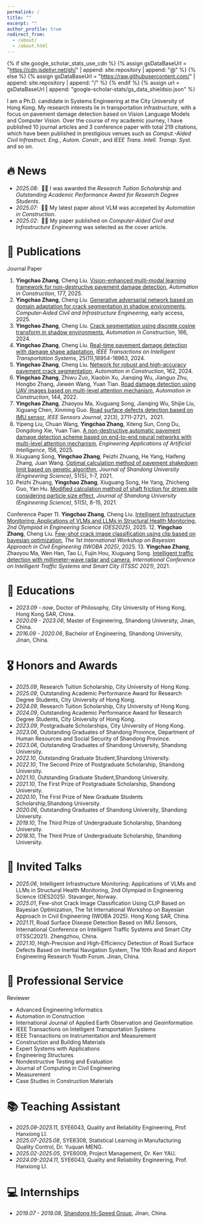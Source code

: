 ```yaml
---
permalink: /
title: ""
excerpt: ""
author_profile: true
redirect_from: 
  - /about/
  - /about.html
---
```


{% if site.google_scholar_stats_use_cdn %}
{% assign gsDataBaseUrl = "https://cdn.jsdelivr.net/gh/" | append: site.repository | append: "@" %}
{% else %}
{% assign gsDataBaseUrl = "https://raw.githubusercontent.com/" | append: site.repository | append: "/" %}
{% endif %}
{% assign url = gsDataBaseUrl | append: "google-scholar-stats/gs_data_shieldsio.json" %}
 
<span class='anchor' id='about-me'></span>

I am a Ph.D. candidate in Systems Engineering at the City University of Hong Kong. My research interests lie in transportation infrastructure, with a focus on pavement damage detection based on Vision Language Models and Computer Vision. Over the course of my academic journey, I have published 10 journal articles and 3 conference paper with total 219 citations, which have been published in prestigious venues such as *Comput.-Aided Civil Infrastruct. Eng.*, *Autom. Constr.*, and *IEEE Trans. Intell. Transp. Syst.* and so on. 

# 🔥 News
- *2025.08*: &nbsp;🎉🎉 I was awarded the _Research Tuition Scholarship_ and _Outstanding Academic Performance Award for Research Degree Students_.
- *2025.07*: &nbsp;🎉🎉 My latest paper about VLM was accepeted by *Automation in Construction*. 
- *2025.02*: &nbsp;🎉🎉 My paper published on *Computer‐Aided Civil and Infrastructure Engineering* was selected as the cover article. 

# 📝 Publications 

Journal Paper
1. **Yingchao Zhang**, Cheng Liu. [Vision-enhanced multi-modal learning framework for non-destructive pavement damage detection](https://www.sciencedirect.com/science/article/pii/S0926580525004297), *Automation in Construction*, 177, 2025.
2. **Yingchao Zhang**, Cheng Liu. [Generative adversarial network based on domain adaptation for crack segmentation in shadow environments](https://onlinelibrary.wiley.com/doi/full/10.1111/mice.13451), *Computer‐Aided Civil and Infrastructure Engineering*, early access, 2025.
3. **Yingchao Zhang**, Cheng Liu. [Crack segmentation using discrete cosine transform in shadow environments](https://www.sciencedirect.com/science/article/pii/S0926580524003820), *Automation in Construction*, 166, 2024.
4. **Yingchao Zhang**, Cheng Liu. [Real-time pavement damage detection with damage shape adaptation](https://ieeexplore.ieee.org/abstract/document/10570403?casa_token=st3aKsbhcgMAAAAA:InvhjWBrEbj1HPNYzKMeoB_M5lPZNh4scdqXIoHparE9QUhVWQyWfeAzKykNDqPivnIkaA1gbw), *IEEE Transactions on Intelligent Transportation Systems*, 25(11),18954-18963, 2024.
5. **Yingchao Zhang**, Cheng Liu. [Network for robust and high-accuracy pavement crack segmentation](https://www.sciencedirect.com/science/article/pii/S0926580524001110), *Automation in Construction*, 162, 2024.
6. **Yingchao Zhang**, Zhiwu Zuo, Xiaobin Xu, Jianqing Wu, Jianguo Zhu, Hongbo Zhang, Jiewen Wang, Yuan Tian. [Road damage detection using UAV images based on multi-level attention mechanism](https://www.sciencedirect.com/science/article/pii/S0926580522004836), *Automation in Construction*, 144, 2022.
7. **Yingchao Zhang**, Zhaoyou Ma, Xiuguang Song, Jianqing Wu, Shijie Liu, Xiguang Chen, Xinming Guo. [Road surface defects detection based on IMU sensor](https://ieeexplore.ieee.org/abstract/document/9648346), *IEEE Sensors Journal*, 22(3), 2711-2721，2021.
8. Yipeng Liu, Chuan Wang, **Yingchao Zhang**, Xiteng Sun, Cong Du, Dongdong Xie, Yuan Tian. [A non-destructive automatic pavement damage detection scheme based on end-to-end neural networks with multi-level attention mechanism](https://www.sciencedirect.com/science/article/pii/S0952197625012473), *Engineering Applications of Artificial Intelligence*, 156, 2025.
9. Xiuguang Song, **Yingchao Zhang**, Peizhi Zhuang, He Yang, Haifeng Zhang, Juan Wang. [Optimal calculation method of pavement shakedown limit based on genetic algorithm](http://gxbwk.njournal.sdu.edu.cn/CN/10.6040/j.issn.1672-3961.0.2021.153), *Journal of Shandong University (Engineering Science)*, 51(5), 1-7, 2021.
10. Peizhi Zhuang, **Yingchao Zhang**, Xiuguang Song, He Yang, Zhicheng Guo, Yan Hu. [Modified calculation method of shaft friction for driven pile considering particle size eﬀect](http://gxbwk.njournal.sdu.edu.cn/CN/abstract/abstract2065.shtml), *Journal of Shandong University (Engineering Science)*, 51(5), 8-15, 2021.

Conference Paper
11. **Yingchao Zhang**, Cheng Liu. [Intelligent Infrastructure Monitoring: Applications of VLMs and LLMs in Structural Health Monitoring](https://indico.uis.no/event/50/papers/1607/files/241-OES2025.pdf), *2nd Olympiad in Engineering Science (OES2025)*, 2025.
12. **Yingchao Zhang**, Cheng Liu. [Few-shot crack image classification using clip based on bayesian optimization](https://arxiv.org/pdf/2503.00376), *The 1st International Workshop on Bayesian Approach in Civil Engineering (IWOBA 2025)*, 2025.
13. **Yingchao Zhang**, Zhaoyou Ma, Wen Han, Tao Li, Fujin Hou, Xiuguang Song. [Intelligent traffic detection with millimeter-wave radar and camera](https://www.spiedigitallibrary.org/conference-proceedings-of-spie/12165/2627800/Intelligent-traffic-detection-with-millimeter-wave-radar-and-camera/10.1117/12.2627800.short), *International Conference on Intelligent Traffic Systems and Smart City (ITSSC 2021)*, 2021.

# 📖 Educations
- *2023.09 - now*, Doctor of Philosophy, City University of Hong Kong, Hong Kong SAR, China.
- *2020.09 - 2023.06*, Master of Engineering, Shandong University, Jinan, China. 
- *2016.09 - 2020.06*, Bachelor of Engineering, Shandong University, Jinan, China.

# 🎖 Honors and Awards
- *2025.09*, Research Tuition Scholarship, City University of Hong Kong. 
- *2025.09*, Outstanding Academic Performance Award for Research Degree Students, City University of Hong Kong.
- *2024.09*, Research Tuition Scholarship, City University of Hong Kong. 
- *2024.09*, Outstanding Academic Performance Award for Research Degree Students, City University of Hong Kong.
- *2023.09*, Postgraduate Scholarships, City University of Hong Kong.
- *2023.06*, Outstanding Graduates of Shandong Province, Department of Human Resources and Social Security of Shandong Province.
- *2023.06*, Outstanding Graduates of Shandong University, Shandong University.
- *2022.10*, Outstanding Graduate Student,Shandong University.
- *2022.10*, The Second Prize of Postgraduate Scholarship, Shandong University.
- *2021.10*, Outstanding Graduate Student,Shandong University.
- *2021.10*, The First Prize of Postgraduate Scholarship, Shandong University.
- *2020.10*, The First Prize of New Graduate Students Scholarship,Shandong University.
- *2020.06*, Outstanding Graduates of Shandong University, Shandong University.
- *2019.10*, The Third Prize of Undergraduate Scholarship, Shandong University.
- *2018.10*, The Third Prize of Undergraduate Scholarship, Shandong University.

# 💬 Invited Talks
- *2025.06*, Intelligent Infrastructure Monitoring: Applications of VLMs and LLMs in Structural Health Monitoring, 2nd Olympiad in Engineering Science (OES2025). Stavanger, Norway. 
- *2025.01*, Few-shot Crack Image Classification Using CLIP Based on Bayesian Optimization, The 1st International Workshop on Bayesian Approach in Civil Engineering (IWOBA 2025). Hong Kong SAR, China.
- *2021.11*, Road Surface Disease Detection Based on IMU Sensors, International Conference on Intelligent Traﬃc Systems and Smart City (ITSSC2021). Zhengzhou, China.
- *2021.10*, High-Precision and High-Eﬃciency Detection of Road Surface Defects Based on Inertial Navigation System, The 10th Road and Airport Engineering Research Youth Forum. Jinan, China.

# 🧐 Professional Service
Reviewer
- Advanced Engineering Informatics
- Automation in Construction
- International Journal of Applied Earth Observation and Geoinformation 
- IEEE Transactions on Intelligent Transportation Systems
- IEEE Transactions on Instrumentation and Measurement
- Construction and Building Materials
- Expert Systems with Applications
- Engineering Structures
- Nondestructive Testing and Evaluation
- Journal of Computing in Civil Engineering
- Measurement
- Case Studies in Construction Materials

# 📚 Teaching Assistant
- *2025.09-2025.11*, SYE6043, Quality and Reliability Engineering, Prof. Hanxiong LI. 
- *2025.07-2025.08*, SYE6308, Statistical Learning in Manufacturing Quality Control, Dr. Yuquan MENG.
- *2025.02-2025.05*, SYE6009, Project Management, Dr. Ken YAU.
- *2024.09-2024.11*, SYE6043, Quality and Reliability Engineering, Prof. Hanxiong LI. 

# 💻 Internships
- *2019.07 - 2019.08*, [Shandong Hi-Speed Group](https://www.sdhg.com.hk/en/), Jinan, China.
